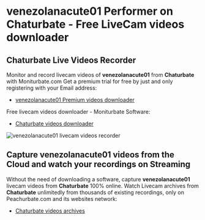 # venezolanacute01 Performer on Chaturbate - Free LiveCam videos downloader

## Chaturbate Live Videos Recorder

Monitor and record livecam videos of **venezolanacute01** from **Chaturbate** with Moniturbate.com
Get a premium trial for free by just and only registering with your Email address:
* [venezolanacute01 Premium videos downloader](https://moniturbate.com/request-demo-licence-key.html)

Free livecam videos downloader - Moniturbate Software:
* [Chaturbate videos downloader](https://moniturbate.com/moniturbate-download-software.html)

![venezolanacute01 livecam videos recorder](https://peachurnet.com/templates/moniturbate-software.png)


## Capture venezolanacute01 videos from the Cloud and watch your recordings on Streaming

Without the need of downloading a software, capture **venezolanacute01** livecam videos from **Chaturbate** 100% online.
Watch Livecam archives from **Chaturbate** unlimitedly from thousands of existing recordings, only on Peachurbate.com and its websites network:
* [Chaturbate videos archives](https://peachurnet.com/)